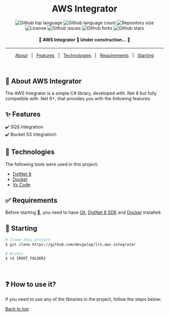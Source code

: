 
<h1 align="center">AWS Integrator</h1>

<p align="center">
  <img alt="Github top language" src="https://img.shields.io/github/languages/top/devgalop/lrn.aws-integrator?color=4bcab1">
  <img alt="Github language count" src="https://img.shields.io/github/languages/count/devgalop/lrn.aws-integrator?color=34df99">
  <img alt="Repository size" src="https://img.shields.io/github/repo-size/devgalop/lrn.aws-integrator?color=4bcab1">
  <img alt="License" src="https://img.shields.io/github/license/devgalop/lrn.aws-integrator?color=34df99">
  <img alt="Github issues" src="https://img.shields.io/github/issues/devgalop/lrn.aws-integrator?color=f65226" /> 
  <img alt="Github forks" src="https://img.shields.io/github/forks/devgalop/lrn.aws-integrator?color=56BEB8" />
  <img alt="Github stars" src="https://img.shields.io/github/stars/devgalop/lrn.aws-integrator?color=56BEB8" />
</p>

<!-- Status -->

<h4 align="center"> 
	🚧  AWS Integrator 🚀 Under construction...  🚧
</h4> 

<hr>

<p align="center">
  <a href="#dart-about">About</a> &#xa0; | &#xa0; 
  <a href="#sparkles-features">Features</a> &#xa0; | &#xa0;
  <a href="#rocket-technologies">Technologies</a> &#xa0; | &#xa0;
  <a href="#white_check_mark-requirements">Requirements</a> &#xa0; | &#xa0;
  <a href="#checkered_flag-starting">Starting</a>
</p>

<br>

## :dart: About AWS Integrator

The AWS Integrator is a simple C# library, developed with .Net 8 but fully compatible with .Net 6+, that provides you with the following features: 

## :sparkles: Features

:heavy_check_mark: SQS Integration\
:heavy_check_mark: Bucket S3 integration\

## :rocket: Technologies

The following tools were used in this project:

- [DotNet 8](https://dotnet.microsoft.com/en-us/download/dotnet/8.0)
- [Docker](https://www.docker.com/)
- [Vs Code](https://code.visualstudio.com/download)


## :white_check_mark: Requirements

Before starting :checkered_flag:, you need to have [Git](https://git-scm.com), [DotNet 8 SDK](https://dotnet.microsoft.com/en-us/download/dotnet/8.0) and [Docker](https://www.docker.com/) installed.

## :checkered_flag: Starting

```bash
# Clone this project
$ git clone https://github.com/devgalop/lrn.aws-integrator

# Access
$ cd {ROOT_FOLDER}

```
<br>

## :question: How to use it?

If you need to use any of the libraries in the project, follow the steps below:



<a href="#top">Back to top</a>